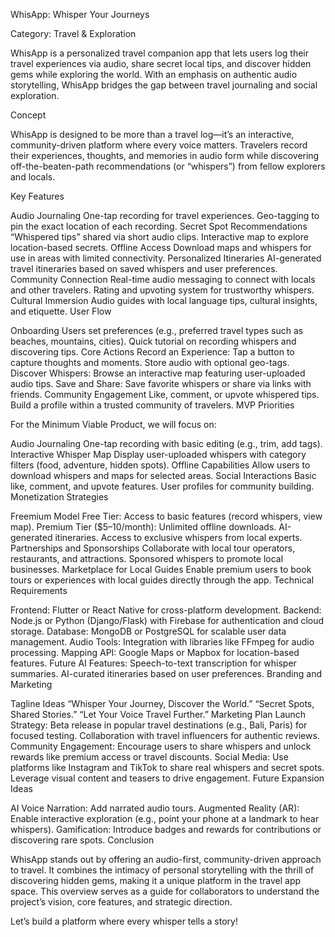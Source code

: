 WhisApp: Whisper Your Journeys

Category: Travel & Exploration

WhisApp is a personalized travel companion app that lets users log their travel experiences via audio, share secret local tips, and discover hidden gems while exploring the world. With an emphasis on authentic audio storytelling, WhisApp bridges the gap between travel journaling and social exploration.

Concept

WhisApp is designed to be more than a travel log—it’s an interactive, community-driven platform where every voice matters. Travelers record their experiences, thoughts, and memories in audio form while discovering off-the-beaten-path recommendations (or “whispers”) from fellow explorers and locals.

Key Features

Audio Journaling
One-tap recording for travel experiences.
Geo-tagging to pin the exact location of each recording.
Secret Spot Recommendations
“Whispered tips” shared via short audio clips.
Interactive map to explore location-based secrets.
Offline Access
Download maps and whispers for use in areas with limited connectivity.
Personalized Itineraries
AI-generated travel itineraries based on saved whispers and user preferences.
Community Connection
Real-time audio messaging to connect with locals and other travelers.
Rating and upvoting system for trustworthy whispers.
Cultural Immersion
Audio guides with local language tips, cultural insights, and etiquette.
User Flow

Onboarding
Users set preferences (e.g., preferred travel types such as beaches, mountains, cities).
Quick tutorial on recording whispers and discovering tips.
Core Actions
Record an Experience:
Tap a button to capture thoughts and moments.
Store audio with optional geo-tags.
Discover Whispers:
Browse an interactive map featuring user-uploaded audio tips.
Save and Share:
Save favorite whispers or share via links with friends.
Community Engagement
Like, comment, or upvote whispered tips.
Build a profile within a trusted community of travelers.
MVP Priorities

For the Minimum Viable Product, we will focus on:

Audio Journaling
One-tap recording with basic editing (e.g., trim, add tags).
Interactive Whisper Map
Display user-uploaded whispers with category filters (food, adventure, hidden spots).
Offline Capabilities
Allow users to download whispers and maps for selected areas.
Social Interactions
Basic like, comment, and upvote features.
User profiles for community building.
Monetization Strategies

Freemium Model
Free Tier: Access to basic features (record whispers, view map).
Premium Tier ($5–10/month):
Unlimited offline downloads.
AI-generated itineraries.
Access to exclusive whispers from local experts.
Partnerships and Sponsorships
Collaborate with local tour operators, restaurants, and attractions.
Sponsored whispers to promote local businesses.
Marketplace for Local Guides
Enable premium users to book tours or experiences with local guides directly through the app.
Technical Requirements

Frontend:
Flutter or React Native for cross-platform development.
Backend:
Node.js or Python (Django/Flask) with Firebase for authentication and cloud storage.
Database:
MongoDB or PostgreSQL for scalable user data management.
Audio Tools:
Integration with libraries like FFmpeg for audio processing.
Mapping API:
Google Maps or Mapbox for location-based features.
Future AI Features:
Speech-to-text transcription for whisper summaries.
AI-curated itineraries based on user preferences.
Branding and Marketing

Tagline Ideas
“Whisper Your Journey, Discover the World.”
“Secret Spots, Shared Stories.”
“Let Your Voice Travel Further.”
Marketing Plan
Launch Strategy:
Beta release in popular travel destinations (e.g., Bali, Paris) for focused testing.
Collaboration with travel influencers for authentic reviews.
Community Engagement:
Encourage users to share whispers and unlock rewards like premium access or travel discounts.
Social Media:
Use platforms like Instagram and TikTok to share real whispers and secret spots.
Leverage visual content and teasers to drive engagement.
Future Expansion Ideas

AI Voice Narration:
Add narrated audio tours.
Augmented Reality (AR):
Enable interactive exploration (e.g., point your phone at a landmark to hear whispers).
Gamification:
Introduce badges and rewards for contributions or discovering rare spots.
Conclusion

WhisApp stands out by offering an audio-first, community-driven approach to travel. It combines the intimacy of personal storytelling with the thrill of discovering hidden gems, making it a unique platform in the travel app space. This overview serves as a guide for collaborators to understand the project’s vision, core features, and strategic direction.

Let’s build a platform where every whisper tells a story!
